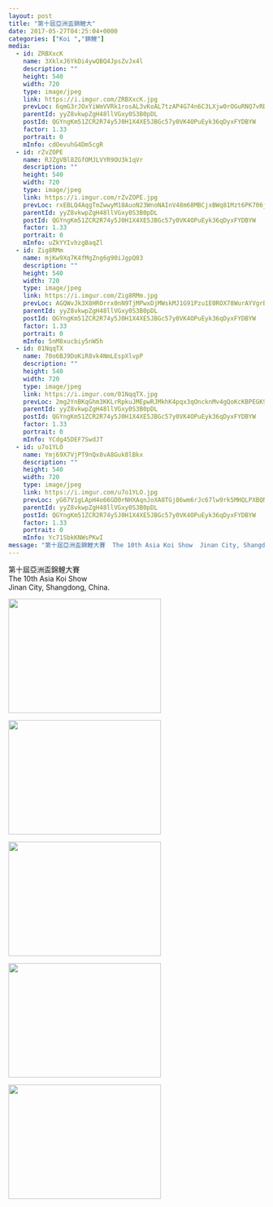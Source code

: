 ```yaml
---
layout: post
title: "第十屆亞洲盃錦鯉大" 
date: 2017-05-27T04:25:04+0000 
categories: ["Koi ","錦鯉"] 
media:
  - id: ZRBXxcK
    name: 3XklxJ6YkDi4ywQBQ4JpsZvJx4l
    description: ""   
    height: 540
    width: 720
    type: image/jpeg
    link: https://i.imgur.com/ZRBXxcK.jpg
    prevLoc: 6qmG3rJOxYiWmVVRk1rosAL3vKoAL7tzAP4G74n6C3LXjw0rOGuRNQ7vRDR4tOxL1xykWmsqAGMWrg4NS8NxZGXEL6c13zJx2NrDUv1GAW0ZXnFm9lWOx554f7w6LAn186hQ33KzyzzDtDnwDPPozQiPQPnAyl0kSy35RyzxW9C5QQJE2DXrSV10MLL2GGUorJpYZx1MIMJKg54AyKT1LXD2EoZqh0nXZX4oA1cOZRKk6X6kI7Ooyr3gGxf9N49K4x9phmJ
    parentId: yyZ8vkwpZgH48llVGxy0S3B0pDL
    postId: QGYngKm51ZCR2R74y5J0H1X4XE5JBGc57y0VK4OPuEyk36qDyxFYDBYW
    factor: 1.33
    portrait: 0
    mInfo: cdOevuhG4Dm5cgR
  - id: rZvZOPE
    name: RJZgVBl8ZGfOMJLVYR9OU3k1qVr
    description: ""   
    height: 540
    width: 720
    type: image/jpeg
    link: https://i.imgur.com/rZvZOPE.jpg
    prevLoc: rxEBLQ4AqgTmZwwyM18AuoN23WnoNAInV48m68MBCjxBWq81Mzt6PK706j65uvO0oOz1QEs769yMDgzoiDlQo2mR9PsolB7pjXlnSyKxMpDVqktLvjKvO5xVhW1DOl6oRmhpVGJ7rvrJtLXwjgrNW9skBK70lJMEIOlwBORjZgIR11jOr67PHknOwMMoDzF3KDzLN76ltoAMYwOmNZi6BQ0KXvBKU93z8joQkEsqpGXKvWl5Ig283RKOV5FnroEjlvGBFrZ
    parentId: yyZ8vkwpZgH48llVGxy0S3B0pDL
    postId: QGYngKm51ZCR2R74y5J0H1X4XE5JBGc57y0VK4OPuEyk36qDyxFYDBYW
    factor: 1.33
    portrait: 0
    mInfo: uZkYYIvhzgBaqZl
  - id: Zig8RMm
    name: mjKw9Xq7K4fMgZng6g90iJgpQ03
    description: ""   
    height: 540
    width: 720
    type: image/jpeg
    link: https://i.imgur.com/Zig8RMm.jpg
    prevLoc: AGQWvJk3X8HROrrx0nN9TjMPwxDjMWskMJ1G91Pzu1E0ROX78WurAYVgrBrMiLXOkXz34BuDZk6YznqETy35zBjXMru82vz9vgABi6gGoKAO32UXp7GpKkRvcWNk0kqn95c30zv3w7M4SxqBxmvjKoIAyBZgJK7Xc1xB01jEOPINPP6kv97wFvYKDBBr1MhxWn2KgWnEhK7L9K53gkUrkNoY3Nn7cBn11oKMgxCwKLj3Qn2vtGZzql52ZLH5O35lwBgOC7z
    parentId: yyZ8vkwpZgH48llVGxy0S3B0pDL
    postId: QGYngKm51ZCR2R74y5J0H1X4XE5JBGc57y0VK4OPuEyk36qDyxFYDBYW
    factor: 1.33
    portrait: 0
    mInfo: 5nM8xucbiy5nW5h
  - id: 01NqqTX
    name: 70o6BJ9DoKiR8vk4NmLEspXlvpP
    description: ""   
    height: 540
    width: 720
    type: image/jpeg
    link: https://i.imgur.com/01NqqTX.jpg
    prevLoc: 2mg2YnBKqGhm3KKLrRpkuJMEpwRJMkhK4pqx3qOncknMv4gQoKcKBPEGK9KQcpnzQnw381hvM1N25qzxHkKVnyJLpnh9WXk5jr2QH2OYZDG1mlsQqNvXLwDqtwr7YxjoxoH5jZZ67glRuwXzDWLY99T7v8NqJYEBT54wp5nBLjUKkkpBPy9Vi3jZ5nnkogFW97EWr3JBupQo1Ygz5ZI0DK5Nn5Yoix6WnE8ppGckXQYMkM3jf9A52VYOR5SzmPZ8J59PcnJ
    parentId: yyZ8vkwpZgH48llVGxy0S3B0pDL
    postId: QGYngKm51ZCR2R74y5J0H1X4XE5JBGc57y0VK4OPuEyk36qDyxFYDBYW
    factor: 1.33
    portrait: 0
    mInfo: YCdg45DEF7SwdJT
  - id: u7o1YLO
    name: Ymj69X7VjPT9nQx8vA8Guk8lBkx
    description: ""   
    height: 540
    width: 720
    type: image/jpeg
    link: https://i.imgur.com/u7o1YLO.jpg
    prevLoc: yG67V1gLApH4o66GD0rNHXAqnJoXA8TGj86wm6rJc67lw9rk5MHQLPXBQNQ3uz1Gk1nqRjc5QGPMnWJBSYoX4wJ6OZiE93BkAPV2f3BJV9P5noH8y6KRZ3zyFPjBomkpxji7zolA9EyOSq0qmv7jXJc7DMMjRzLJuW9O8W01KgfvAAwgJxrmip3jEKK5Nqu6gB8gnWJBhrVZ2mjPlvhG4Oj9QkOLT4AKYL006MTm7mJBvwBpfPnmv49yADiGy178R4RQiPr
    parentId: yyZ8vkwpZgH48llVGxy0S3B0pDL
    postId: QGYngKm51ZCR2R74y5J0H1X4XE5JBGc57y0VK4OPuEyk36qDyxFYDBYW
    factor: 1.33
    portrait: 0
    mInfo: Yc71SbkKNWsPKwI
message: "第十屆亞洲盃錦鯉大賽  The 10th Asia Koi Show  Jinan City, Shangdong, China."
---
```


第十屆亞洲盃錦鯉大賽  
The 10th Asia Koi Show  
Jinan City, Shangdong, China.


[//]: #media:  
<a href="https://i.imgur.com/ZRBXxcK.jpg"><img src="https://i.imgur.com/ZRBXxcK.jpg" height="225" width="300" /></a> 
  

<a href="https://i.imgur.com/rZvZOPE.jpg"><img src="https://i.imgur.com/rZvZOPE.jpg" height="225" width="300" /></a> 
  

<a href="https://i.imgur.com/Zig8RMm.jpg"><img src="https://i.imgur.com/Zig8RMm.jpg" height="225" width="300" /></a> 
  

<a href="https://i.imgur.com/01NqqTX.jpg"><img src="https://i.imgur.com/01NqqTX.jpg" height="225" width="300" /></a> 
  

<a href="https://i.imgur.com/u7o1YLO.jpg"><img src="https://i.imgur.com/u7o1YLO.jpg" height="225" width="300" /></a> 
 
